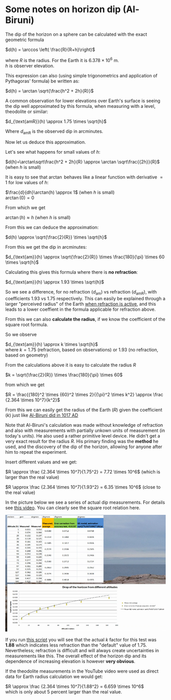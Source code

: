 <!---
    © August Linnman, 2025, email: august@linnman.net
    MIT License (see LICENSE file)
-->

# Some notes on horizon dip (Al-Biruni)

The dip of the horizon on a sphere can be calculated with the
exact geometric formula

$d(h) = \arccos \left( \frac{R}{R+h}\right)$

where $R$ is the radius. For the Earth it is ${6.378}\times{10^6}$ m.<br>
$h$ is observer elevation.

This expression can also (using simple trigonometrics and application
of Pythagoras' formula) be written as:

$d(h) = \arctan \sqrt{\frac{h^2 + 2h}{R}}$

A common observation for lower elevations over Earth's surface is seeing the dip
well approximated by this formula, when measuring with a level,
theodolite or similar:<br>

$d_{\text{amR}}(h) \approx 1.75 \times \sqrt{h}$

Where $d_{\text{amR}}$ is the observed dip in arcminutes.

Now let us deduce this approximation.

Let's see what happens for small values of $h$:

$d(h)=\arctan\sqrt\frac{h^2 + 2h}{R} \approx \arctan \sqrt\frac{{2h}}{R}$
(when $h$ is small)

It is easy to see that $\arctan$ behaves like a linear function
with derivative $=1$ for low values of $h$:

$\frac{d}{dh}\arctan(h) \approx 1$ (when $h$ is small)<br>
$\arctan(0) = 0$

From which we get

$\arctan(h) \approx h$ (when $h$ is small)

From this we can deduce the approximation:

$d(h) \approx \sqrt{\frac{2}{R}} \times \sqrt{h}$

From this we get the dip in arcminutes:

$d_{\text{am}}(h) \approx \sqrt{\frac{2}{R}} \times \frac{180}{\pi}
\times 60 \times \sqrt{h}$

Calculating this gives this formula where there is **no refraction**:

$d_{\text{am}}(h) \approx 1.93 \times \sqrt{h}$

So we see a difference, for no refraction ($d_{\text{am}}$)
vs refraction ($d_{\text{amR}}$),
with coefficients $1.93$ vs $1.75$ respectively.
This can easily be explained through a larger "perceived radius" of
the Earth [when refraction is active](https://en.wikipedia.org/wiki/Atmospheric_refraction#Terrestrial_refraction),
and this leads to a lower coeffient in
the formula applicable for refraction above.

From this we can also **calculate the radius**, if we know the coefficient
of the square root formula.

So we observe

$d_{\text{am}}(h) \approx k \times \sqrt{h}$<br>
where $k = 1.75$ (refraction, based on observations) or $1.93$ (no refraction,
based on geometry)

From the calculations above it is easy to calculate the radius $R$

$k = \sqrt{\frac{2}{R}} \times \frac{180}{\pi}
\times 60$

from which we get

$R = \frac{{180}^2 \times {60}^2 \times 2}{{\pi}^2 \times k^2}
\approx \frac {2.364 \times 10^7}{k^2}$

From this we can easily get the radius of the Earth ($R$) given the
coefficient ($k$) just like [Al-Biruni did in 1017 AD](https://en.wikipedia.org/wiki/Al-Biruni#Geography_and_geodesy)

Note that Al-Biruni's calculation was made without knowledge of refraction
and also with measurements with partially unkown units of measurement
(in today's units). He also used a rather primitive level device.
He didn't get a very exact result for the radius $R$.
His primary finding was the **method** he used,
and the discovery of the dip of the horizon, allowing for anyone after
him to repeat the experiment.

Insert different values and we get:

$R \approx \frac {2.364 \times 10^7}{1.75^2} = 7.72 \times 10^6$
(which is larger than the real value)

$R \approx \frac {2.364 \times 10^7}{1.93^2} = 6.35 \times 10^6$
(close to the real value)

In the picture below we see a series of actual dip measurements.
For details see [this video](https://youtu.be/6viR_GJ8998?si=JCDL66ikg9gqIYtu). You can clearly see the square root relation here.

![Theodolite measurments](../pics/theodilite-measurements.png)

If you run [this script](k_factory.py) you will see that the actual $k$ factor
for this test was **$1.88$** which indicates less refraction than the "default"
value of $1.75$. Nevertheless; refraction is difficult and will always create
uncertainties in measurements like this. The overall effect of the horizon dip
and its dependence of increasing elevation is however **very obvious**.

If the theodolite measurements in the YouTube video were used as direct
data for Earth radius calculation we would get:

$R \approx \frac {2.364 \times 10^7}{1.88^2} = 6.659 \times 10^6$<br>
which is only about 5 percent larger than the real value.

